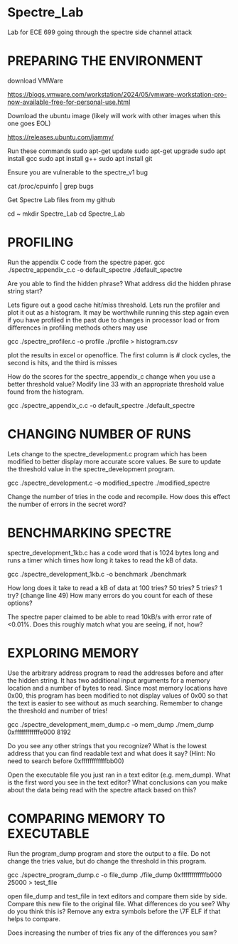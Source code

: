 # Spectre_Lab
Lab for ECE 699 going through the spectre side channel attack

# PREPARING THE ENVIRONMENT

download VMWare

https://blogs.vmware.com/workstation/2024/05/vmware-workstation-pro-now-available-free-for-personal-use.html

Download the ubuntu image (likely will work with other images when this one goes EOL)

https://releases.ubuntu.com/jammy/

Run these commands
sudo apt-get update
sudo apt-get upgrade
sudo apt install gcc
sudo apt install g++
sudo apt install git

Ensure you are vulnerable to the spectre_v1 bug

cat /proc/cpuinfo | grep bugs

Get Spectre Lab files from my github

cd ~
mkdir Spectre_Lab
cd Spectre_Lab

# PROFILING

Run the appendix C code from the spectre paper.
gcc ./spectre_appendix_c.c -o default_spectre
./default_spectre

Are you able to find the hidden phrase?
What address did the hidden phrase string start? 

Lets figure out a good cache hit/miss threshold. Lets run the profiler and plot it out as a histogram. It may be worthwhile running this step again even if you have profiled in the past due to changes in processor load or from differences in profiling methods others may use

gcc ./spectre_profiler.c -o profile
./profile > histogram.csv

plot the results in excel or openoffice. The first column is # clock cycles, the second is hits, and the third is misses

How do the scores for the spectre_appendix_c change when you use a better threshold value?
Modify line 33 with an appropriate threshold value found from the histogram.

gcc ./spectre_appendix_c.c -o default_spectre
./default_spectre

# CHANGING NUMBER OF RUNS

Lets change to the spectre_development.c program which has been modified to better display more accurate score values. Be sure to update the threshold value in the spectre_development program.

gcc ./spectre_development.c -o modified_spectre
./modified_spectre

Change the number of tries in the code and recompile. How does this effect the number of errors in the secret word?

# BENCHMARKING SPECTRE

spectre_development_1kb.c has a code word that is 1024 bytes long and runs a timer which times how long it takes to read the kB of data. 

gcc ./spectre_development_1kb.c -o benchmark
./benchmark

How long does it take to read a kB of data at 100 tries? 50 tries? 5 tries? 1 try? (change line 49)
How many errors do you count for each of these options?

The spectre paper claimed to be able to read 10kB/s with error rate of <0.01%. Does this roughly match what you are seeing, if not, how?

# EXPLORING MEMORY

Use the arbitrary address program to read the addresses before and after the hidden string. It has two additional input arguments for a memory location and a number of bytes to read. Since most memory locations have 0x00, this program has been modified to not display values of 0x00 so that the text is easier to see without as much searching. Remember to change the threshold and number of tries!

gcc ./spectre_development_mem_dump.c -o mem_dump
./mem_dump 0xffffffffffffe000 8192

Do you see any other strings that you recognize? What is the lowest address that you can find readable text and what does it say? (Hint: No need to search before 0xffffffffffffbb00)

Open the executable file you just ran in a text editor (e.g. mem_dump). What is the first word you see in the text editor? What conclusions can you make about the data being read with the spectre attack based on this?

# COMPARING MEMORY TO EXECUTABLE

Run the program_dump program and store the output to a file. Do not change the tries value, but do change the threshold in this program. 

gcc ./spectre_program_dump.c -o file_dump
./file_dump 0xffffffffffffb000 25000 > test_file

open file_dump and test_file in text editors and compare them side by side. Compare this new file to the original file. What differences do you see? Why do you think this is? Remove any extra symbols before the \7F ELF if that helps to compare. 

Does increasing the number of tries fix any of the differences you saw?
